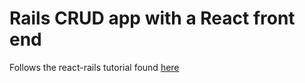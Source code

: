 # Rails CRUD app with a React front end

Follows the react-rails tutorial found [here](https://www.digitalocean.com/community/tutorials/how-to-set-up-a-ruby-on-rails-project-with-a-react-frontend) 
